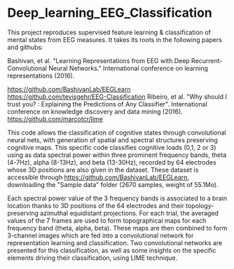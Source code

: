 # Deep_learning_EEG_Classification

This project reproduces supervised feature learning & classification of mental states from EEG measures. It takes its roots in the following papers and githubs:

Bashivan, et al. "Learning Representations from EEG with Deep Recurrent-Convolutional Neural Networks." International conference on learning representations (2016).

https://github.com/BashivanLab/EEGLearn
https://github.com/tevisgehr/EEG-Classification
Ribeiro, et al. "Why should I trust you? : Explaining the Predictions of Any Classifier". International conference on knowledge discovery and data mining (2016).
https://github.com/marcotcr/lime

This code allows the classification of cognitive states through convolutional neural nets, with generation of spatial and spectral structures preserving cognitive maps.
This specific code classifies cognitive loads (0,1, 2 or 3) using as data spectral power within three prominent frequency bands, theta (4-7Hz), alpha (8-13Hz), and beta (13-30Hz), recorded by 64 electrodes whose 3D positions are also given in the dataset. 
These dataset is accessible through https://github.com/BashivanLab/EEGLearn, downloading the "Sample data" folder (2670 samples, weight of 55.1Mo).

Each spectral power value of the 3 frequency bands is associated to a brain location thanks to 3D positions of the 64 electrodes and their topology-preserving azimuthal equidistant projections. For each trial, the averaged values of the 7 frames are used to form topographical maps for each frequency band (theta, alpha, beta). These maps are then combined to form 3-channel images which are fed into a convolutional network for representation learning and classification.
Two convolutional networks are presented for this classification, as well as some insights on the specific elements driving their classification, using LIME technique.
